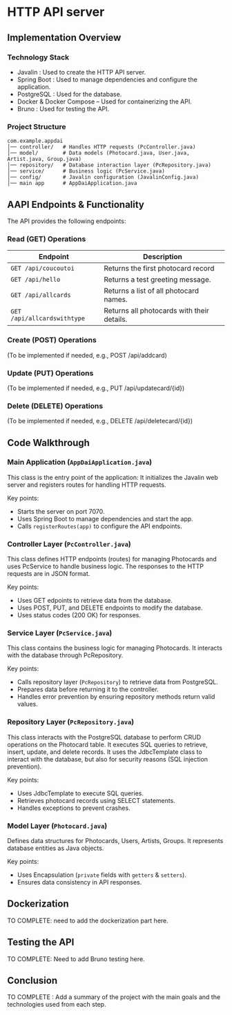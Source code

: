 HTTP API server
=============================

Implementation Overview
----------
### Technology Stack
- Javalin : Used to create the HTTP API server.
- Spring Boot : Used to manage dependencies and configure the application.
- PostgreSQL : Used for the database.
- Docker & Docker Compose – Used for containerizing the API.
- Bruno : Used for testing the API.

### Project Structure
```
com.example.appdai
│── controller/   # Handles HTTP requests (PcController.java)
│── model/        # Data models (Photocard.java, User.java, Artist.java, Group.java)
│── repository/   # Database interaction layer (PcRepository.java)
│── service/      # Business logic (PcService.java)
│── config/       # Javalin configuration (JavalinConfig.java)
│── main app      # AppDaiApplication.java
```

AAPI Endpoints & Functionality
----------
The API provides the following endpoints:
### Read (GET) Operations
| Endpoint | Description |
| --- | --- |
| ```GET /api/coucoutoi``` | Returns the first photocard record |
| ```GET /api/hello``` | Returns a test greeting message. |
| ```GET /api/allcards``` | Returns a list of all photocard names. |
| ```GET /api/allcardswithtype``` | Returns all photocards with their details. |

### Create (POST) Operations
(To be implemented if needed, e.g., POST /api/addcard)

### Update (PUT) Operations
(To be implemented if needed, e.g., PUT /api/updatecard/{id})

### Delete (DELETE) Operations
(To be implemented if needed, e.g., DELETE /api/deletecard/{id})

Code Walkthrough
----------
### Main Application (```AppDaiApplication.java```)
This class is the entry point of the application: It initializes the Javalin web server and registers routes for handling HTTP requests.

Key points:
- Starts the server on port 7070.
- Uses Spring Boot to manage dependencies and start the app.
- Calls ```registerRoutes(app)``` to configure the API endpoints.

### Controller Layer (```PcController.java```)
This class defines  HTTP endpoints (routes) for managing Photocards and uses PcService to handle business logic.
The responses to the HTTP requests are in JSON format.

Key points:
- Uses GET edpoints to retrieve data from the database.
- Uses POST, PUT, and DELETE endpoints to modify the database.
- Uses status codes (200 OK) for responses.

### Service Layer (```PcService.java```)
This class contains the business logic for managing Photocards. It interacts with the database through PcRepository.

Key points:
- Calls repository layer (```PcRepository```) to retrieve data from PostgreSQL.
- Prepares data before returning it to the controller.
- Handles error prevention by ensuring repository methods return valid values.

### Repository Layer (```PcRepository.java```)
This class interacts with the PostgreSQL database to perform CRUD operations on the Photocard table.
It executes SQL queries to retrieve, insert, update, and delete records.
It uses the JdbcTemplate class to interact with the database, but also for security reasons (SQL injection prevention).

Key points:
- Uses JdbcTemplate to execute SQL queries.
- Retrieves photocard records using SELECT statements.
- Handles exceptions to prevent crashes.

### Model Layer (```Photocard.java```)
Defines data structures for Photocards, Users, Artists, Groups. It represents database entities as Java objects.

Key points:
- Uses Encapsulation (```private``` fields with ```getters``` & ```setters```).
- Ensures data consistency in API responses.


Dockerization
----------
TO COMPLETE: need to add the dockerization part here.

Testing the API
----------
TO COMPLETE: Need to add Bruno testing here.

Conclusion
----------
TO COMPLETE : Add a summary of the project with the main goals and the technologies used from each step.